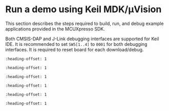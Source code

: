 # Run a demo using Keil MDK/μVision 

This section describes the steps required to build, run, and debug example applications provided in the MCUXpresso SDK.

Both CMSIS-DAP and J-Link debugging interfaces are supported for Keil IDE. It is recommended to set `SW5[1..4]` to `0001` for both debugging interfaces. It is required to reset board for each download/debug.


```{include} ../topics/keil_install_cmsis_device_pack.md
:heading-offset: 1
```

```{include} ../topics/keil_build_an_example_application.md
:heading-offset: 1
```

```{include} ../topics/keil_run_an_example_application.md
:heading-offset: 1
```

```{include} ../topics/keil_build_a_multicore_example_application.md
:heading-offset: 1
```

```{include} ../topics/keil_run_a_multicore_example_application.md
:heading-offset: 1
```

```{include} ../topics/keil_run_applications_via_JLink_debug_interface.md
:heading-offset: 1
```

